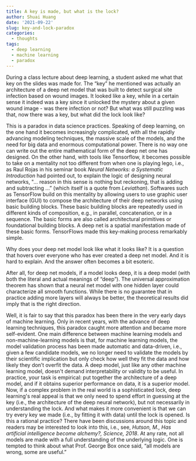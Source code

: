 ```yaml
---
title: A key is made, but what is the lock?
author: Shuai Huang
date: '2021-09-22'
slug: key-and-lock-paradox
categories:
  - thoughts
tags:
  - deep learning
  - machine learning
  - paradox
---
```


During a class lecture about deep learning, a student asked me what that key on the slides was made for. The “key” he mentioned was actually an architecture of a deep net model that was built to detect surgical site infection based on wound images. It looked like a key, while in a certain sense it indeed was a key since it unlocked the mystery about a given wound image - was there infection or not? But what was still puzzling was that, now there was a key, but what did the lock look like?

This is a paradox in data science practices. Speaking of deep learning, on the one hand it becomes increasingly complicated, with all the rapidly advancing modeling techniques, the massive scale of the models, and the need for big data and enormous computational power. There is no way one can write out the entire mathematical form of the deep net one has designed. On the other hand, with tools like Tensorflow, it becomes possible to take on a mentality not too different from when one is playing lego, i.e., as Raul Rojas in his seminar book *Neural Networks: a Systematic Introduction* had pointed out, to explain the logic of designing neural networks, "... reason in this sense is nothing but reckoning, that is adding and subtracting ...” (which itself is a quote from *Leviathan*). Softwares such as TensorFlow build on this mentality by allowing users to use graphic user interface (GUI) to compose the architecture of their deep networks using basic building blocks. These basic building blocks are repeatedly used in different kinds of composition, e.g., in parallel, concatenation, or in a sequence. The basic forms are also called architectural primitives or foundational building blocks. A deep net is a spatial manifestation made of these basic forms. TensorFlows made this key-making process remarkably simple.

Why does your deep net model look like what it looks like? It is a question that hovers over everyone who has ever created a deep net model. And it is hard to explain. And the answer often becomes a bit esoteric. 

After all, for deep net models, if a model looks deep, it is a deep model (with both the literal and actual meanings of “deep”). The universal approximation theorem has shown that a neural net model with one hidden layer could characterize all smooth functions. While there is no guarantee that in practice adding more layers will always be better, the theoretical results did imply that is the right direction. 

Well, it is fair to say that this paradox has been there in the very early days of machine learning. Only in recent years, with the advance of deep learning techniques, this paradox caught more attention and became more self-evident. One main difference between machine learning models and non-machine-learning models is that, for machine learning models, the model validation process has been made automatic and data-driven, i.e., given a few candidate models, we no longer need to validate the models by their scientific implication but only check how well they fit the data and how likely they don’t overfit the data. A deep model, just like any other machine learning model, doesn't demand interpretability or validity to be useful. In practice, your task is empirical: put together the architecture of a deep model, and if it obtains superior performance on data, it is a superior model. Now, if a complex problem in the real world is a sophisticated lock, deep learning's real appeal is that we only need to spend effort in guessing at the key (i.e., the architecture of the deep neural network), but not necessarily in understanding the lock. And what makes it more convenient is that we can try every key we made (i.e., by fitting it with data) until the lock is opened. Is this a rational practice? There have been discussions around this topic and readers may be interested to look into this, i.e., see, *Hutson, M., Has artificial intelligence become alchemy?, Science, 2018*. At any rate, not all models are made with a full understanding of the underlying logic. One is tempted to think about what Prof. George Box once said, “all models are wrong, some are useful.”  
